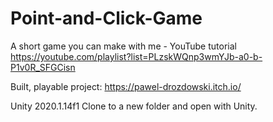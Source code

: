 # Point-and-Click-Game
A short game you can make with me - YouTube tutorial https://youtube.com/playlist?list=PLzskWQnp3wmYJb-a0-b-P1v0R_SFGCisn

Built, playable project: https://pawel-drozdowski.itch.io/

Unity 2020.1.14f1
Clone to a new folder and open with Unity.
